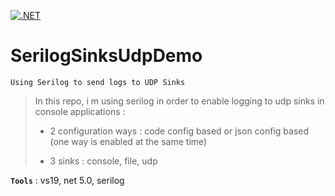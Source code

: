 [![.NET](https://github.com/aimenux/SerilogSinksUdpDemo/actions/workflows/ci.yml/badge.svg)](https://github.com/aimenux/SerilogSinksUdpDemo/actions/workflows/ci.yml)

# SerilogSinksUdpDemo
```
Using Serilog to send logs to UDP Sinks
```

> In this repo, i m using serilog in order to enable logging to udp sinks in console applications :
>
> - 2 configuration ways : code config based or json config based (one way is enabled at the same time)
>
> - 3 sinks : console, file, udp
>

**`Tools`** : vs19, net 5.0, serilog